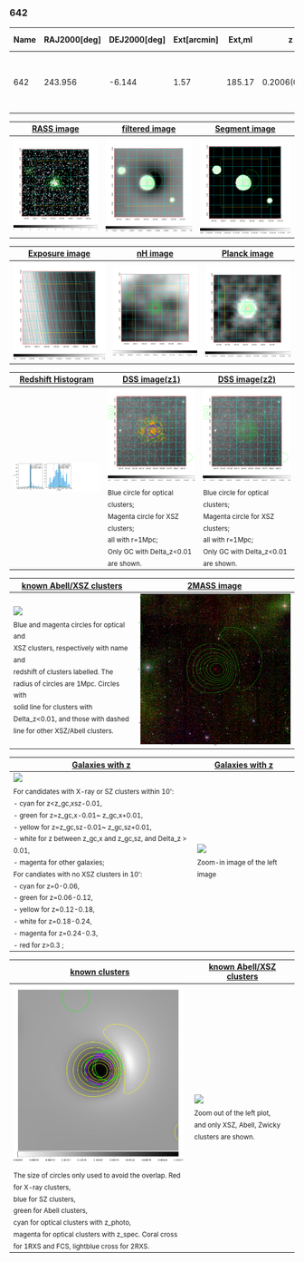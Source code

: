 <div STYLE="page-break-after: always;"></div>

### 642

|Name|RAJ2000[deg]|DEJ2000[deg] |Ext[arcmin]| Ext,ml | z | z_src| C|GC(XSZ,Delta_z<0.01)| GC(OPT,Delta_z<0.01)|GC| R_sig[arcmin] | R500[arcmin] | R500[Mpc]| CRsig[c/s] | CR500[c/s] |L500[1E44 erg/s]|F500[1E-12 erg/s/cm^2]| M500[1E14 Msun]|Tx[keV]|Cnt_sig|Beta|Rc[arcmin]|Comment|Alias|
|---|---|---|---|---|---|------|---|--------|---------|----------|---|---|---|---|---|---|---|---|---|---|---|---|---|---|
|642| 243.956| -6.144| 1.57| 185.17| 0.2006(0.006)| z1, z_xsz| B| MCXC, PSZ2, Tar, XB| A| A, MCXC, N, PSZ2, Tar, XB| 8.312| 8.081| 1.604| 0.784(0.056)| 0.781(0.055)| 16.367(0.295)| 14.146(0.255)| 14.32(0.12)| 11.80(0.06)| 300.9| 0.960(-0.052+0.030)| 4.008(-0.272+0.203)| -| k128|

|[RASS image](../image/642/642_img.pdf)|[filtered image](../image/642/642_fil.pdf)|[Segment image](../image/642/642_seg.pdf)|
|-------------------|--------------------|-------------------|
| <img src="../image/642/642_img.png" width="300">  | <img src="../image/642/642_fil.png" width="300">   | <img src="../image/642/642_seg.png" width="300">  |

|[Exposure image](../image/642/642_mex.pdf)| [nH image](../image/642/642_nh.pdf)| [Planck image](../image/642/642_p.pdf)|
|-------------------|--------------------|-------------------|
|<img src="../image/642/642_mex.png" width="300">   | <img src="../image/642/642_nh.png" width="300">    | <img src="../image/642/642_p.png" width="300"> |

|[Redshift Histogram](../image/642/642_zg.pdf) | [DSS image(z1)](../image/642/642_dss_z1.pdf)      |  [DSS image(z2)](../image/642/642_dss_z2.pdf)    |
|-------------------|--------------------|-------------------|
|<img src="../image/642/642_zg.png" width="300"> |<img src="../image/642/642_dss_z1.png" width="300"> <sub><br>Blue circle for optical clusters; <br>Magenta circle for XSZ clusters; <br>all with r=1Mpc; <br>Only GC with Delta_z<0.01 are shown. </sub>| <img src="../image/642/642_dss_z2.png" width="300"><sub><br>Blue circle for optical clusters; <br>Magenta circle for XSZ clusters; <br>all with r=1Mpc; <br>Only GC with Delta_z<0.01 are shown. </sub> |

|[known Abell/XSZ clusters](../image/642/642_m.pdf) | [2MASS image](../image/642/642_2mass.pdf)      |
|-------------------|-------------------|
|<img src=../image/642/642_m.png width="300"> <br><sub>Blue and magenta circles for optical and <br>XSZ clusters, respectively with name and <br>redshift of clusters labelled. The <br>radius of circles are 1Mpc. Circles with <br>solid line for clusters with <br>Delta_z<0.01, and those with dashed <br>line for other XSZ/Abell clusters.        </sub>|<img src="../image/642/642_2mass.png" width="300">  |

|[Galaxies with z](../image/642/642_opt_ned.pdf) |[Galaxies with z](../image/642/642_opt_ned_zoom.pdf) |
|-------------------|-------------------|
| <img src=../image/642/642_opt_ned.png width="300"> <br><sub> For candidates with X-ray or SZ clusters within 10': <br> - cyan for z<z_gc,xsz-0.01, <br> - green for z=z_gc,x-0.01~ z_gc,x+0.01, <br> - yellow for z=z_gc,sz-0.01~ z_gc,sz+0.01, <br> - white for z between z_gc,x and z_gc,sz, and Delta_z > 0.01, <br> - magenta for other galaxies; <br>For candiates with no XSZ clusters in 10': <br> - cyan for z=0-0.06, <br> - green for z=0.06-0.12, <br> - yellow for z=0.12-0.18, <br> - white for z=0.18-0.24, <br> - magenta for z=0.24-0.3, <br> - red for z>0.3 ;  </sub>|<img src=../image/642/642_opt_ned_zoom.png width="300">  <br><sub> Zoom-in image of the left image</sub>|

|[known clusters](../image/642/642_gc.pdf) |[known Abell/XSZ clusters](../image/642/642_gc_large.pdf) |
|-------------------|-------------------|
| <img src=../image/642/642_gc.png width="300"> <br><sub> The size of circles only used to avoid the overlap. Red for X-ray clusters, <br> blue for SZ clusters, <br> green for Abell clusters, <br> cyan for optical clusters with z_photo, <br> magenta for optical clusters with z_spec. Coral cross for 1RXS and FCS, lightblue cross for 2RXS. </sub>|<img src=../image/642/642_gc_large.png width="300"> <br><sub> Zoom out of the left plot, <br> and only XSZ, Abell, Zwicky clusters are shown. </sub> |



